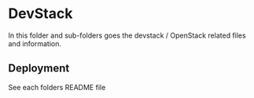 # DevStack

In this folder and sub-folders goes the devstack / OpenStack related files and information.

## Deployment

See each folders README file 